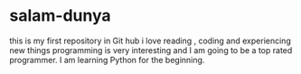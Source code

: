 # salam-dunya
this is my first repository in Git hub
i love reading , coding and experiencing new things 
programming is very interesting and I am going to be a top rated programmer.
I am learning Python for the beginning.
